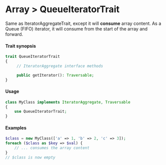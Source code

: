 # Array > QueueIteratorTrait

Same as IteratorAggregateTrait, except it will **consume** array content.
As a Queue (FIFO) iterator, it will consume from the start of the array and forward.

#### Trait synopsis

```php
trait QueueIteratorTrait
{
     // IteratorAggregate interface methods

     public getIterator(): Traversable;
}
```

#### Usage

```php
class MyClass implements IteratorAggregate, Traversable
{
    use QueueIteratorTrait;
}
```

#### Examples

```php
$class = new MyClass(['a' => 1, 'b' => 2, 'c' => 3]);
foreach ($class as $key => $val) {
    // ... consumes the array content
}
// $class is now empty
```
